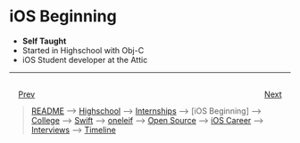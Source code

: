# iOS Beginning
- **Self Taught**
- Started in Highschool with Obj-C
- iOS Student developer at the Attic

***

<div style="padding: 16;">
	<div style="float: left">
		<a href="internships.md">Prev</a>
	</div>
	<div style="float: right">
		<a href="college.md">Next</a>
	</div>
</div>

> [README](../README.md) --> [Highschool](highschool.md) --> [Internships](internships.md) --> [iOS Beginning] --> [College](college.md) --> [Swift](swift.md) --> [oneleif](oneleif.md) --> [Open Source](open-source.md) --> [iOS Career](iOS-career.md) --> [Interviews](interviews.md) --> [Timeline](timeline.md)
